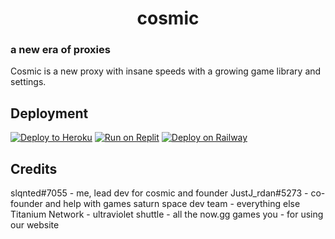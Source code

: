 <h1 align="center">cosmic</h1>

### a new era of proxies

Cosmic is a new proxy with insane speeds with a growing game library and settings.

## Deployment

[![Deploy to Heroku](https://binbashbanana.github.io/deploy-buttons/buttons/remade/heroku.svg)](https://heroku.com/deploy/?template=https://github.com/gamingreborn/cosmic)
[![Run on Replit](https://binbashbanana.github.io/deploy-buttons/buttons/remade/replit.svg)](https://replit.com/github/gamingreborn/cosmic)
[![Deploy on Railway](https://binbashbanana.github.io/deploy-buttons/buttons/remade/railway.svg)](https://github.com/GamingReborn/cosmic/blob/main/railway.md)

## Credits

slqnted#7055 - me, lead dev for cosmic and founder
JustJ_rdan#5273 - co-founder and help with games
saturn space dev team - everything else
Titanium Network - ultraviolet
shuttle - all the now.gg games
you - for using our website